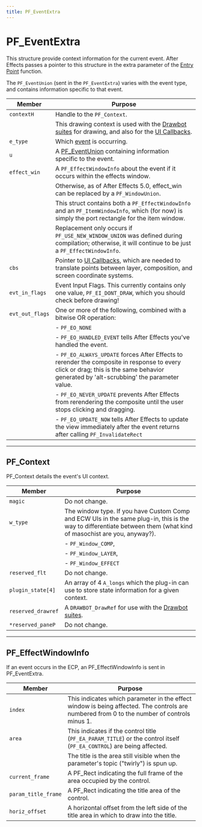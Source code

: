 ```yaml
---
title: PF_EventExtra
---
```

# PF_EventExtra

This structure provide context information for the current event. After Effects passes a pointer to this structure in the extra parameter of the [Entry Point](../../effect-basics/entry-point) function.

The `PF_EventUnion` (sent in the `PF_EventExtra`) varies with the event type, and contains information specific to that event.

|     Member      |                                                                                        Purpose                                                                                         |
|-----------------|----------------------------------------------------------------------------------------------------------------------------------------------------------------------------------------|
| `contextH`      | Handle to the `PF_Context`.                                                                                                                                                            |
|                 | This drawing context is used with the [Drawbot suites](../custom-ui-and-drawbot) for drawing, and also for the [UI Callbacks](../ui-callbacks).                                        |
| `e_type`        | Which [event](../effect-ui-events) is occurring.                                                                                                                                       |
| `u`             | A [PF_EventUnion](../PF_EventUnion) containing information specific to the event.                                                                                                      |
| `effect_win`    | A `PF_EffectWindowInfo` about the event if it occurs within the effects window.                                                                                                        |
|                 | Otherwise, as of After Effects 5.0, effect_win can be replaced by a `PF_WindowUnion`.                                                                                                  |
|                 | This struct contains both a `PF_EffectWindowInfo` and an `PF_ItemWindowInfo`, which (for now) is simply the port rectangle for the item window.                                        |
|                 | Replacement only occurs if `PF_USE_NEW_WINDOW_UNION` was defined during compilation; otherwise, it will continue to be just a `PF_EffectWindowInfo`.                                   |
| `cbs`           | Pointer to [UI Callbacks](../ui-callbacks), which are needed to translate points between layer, composition, and screen coordinate systems.                                            |
| `evt_in_flags`  | Event Input Flags. This currently contains only one value, `PF_EI_DONT_DRAW`, which you should check before drawing!                                                                   |
| `evt_out_flags` | One or more of the following, combined with a bitwise OR operation:                                                                                                                    |
|                 | - `PF_EO_NONE`                                                                                                                                                                         |
|                 | - `PF_EO_HANDLED_EVENT` tells After Effects you've handled the event.                                                                                                                  |
|                 | - `PF_EO_ALWAYS_UPDATE` forces After Effects to rerender the composite in response to every click or drag; this is the same behavior generated by 'alt-scrubbing' the parameter value. |
|                 | - `PF_EO_NEVER_UPDATE` prevents After Effects from rerendering the composite until the user stops clicking and dragging.                                                               |
|                 | - `PF_EO_UPDATE_NOW` tells After Effects to update the view immediately after the event returns after calling `PF_InvalidateRect`                                                      |


---

## PF_Context

PF_Context details the event's UI context.

|       Member       |                                                                              Purpose                                                                               |
|--------------------|--------------------------------------------------------------------------------------------------------------------------------------------------------------------|
| `magic`            | Do not change.                                                                                                                                                     |
| `w_type`           | The window type. If you have Custom Comp and ECW UIs in the same plug-in, this is the way to differentiate between them (what kind of masochist are you, anyway?). |
|                    | - `PF_Window_COMP`,                                                                                                                                                |
|                    | - `PF_Window_LAYER`,                                                                                                                                               |
|                    | - `PF_Window_EFFECT`                                                                                                                                               |
| `reserved_flt`     | Do not change.                                                                                                                                                     |
| `plugin_state[4]`  | An array of 4 `A_longs` which the plug-in can use to store state information for a given context.                                                                  |
| `reserved_drawref` | A `DRAWBOT_DrawRef` for use with the [Drawbot suites](../custom-ui-and-drawbot).                                                                                   |
| `*reserved_paneP`  | Do not change.                                                                                                                                                     |

---

## PF_EffectWindowInfo

If an event occurs in the ECP, an PF_EffectWindowInfo is sent in PF_EventExtra.

|       Member        |                                                                  Purpose                                                                   |
|---------------------|--------------------------------------------------------------------------------------------------------------------------------------------|
| `index`             | This indicates which parameter in the effect window is being affected. The controls are numbered from 0 to the number of controls minus 1. |
| `area`              | This indicates if the control title (`PF_EA_PARAM_TITLE`) or the control itself (`PF_EA_CONTROL`) are being affected.                      |
|                     | The title is the area still visible when the parameter's topic ("twirly") is spun up.                                                      |
| `current_frame`     | A PF_Rect indicating the full frame of the area occupied by the control.                                                                   |
| `param_title_frame` | A PF_Rect indicating the title area of the control.                                                                                        |
| `horiz_offset`      | A horizontal offset from the left side of the title area in which to draw into the title.                                                  |
